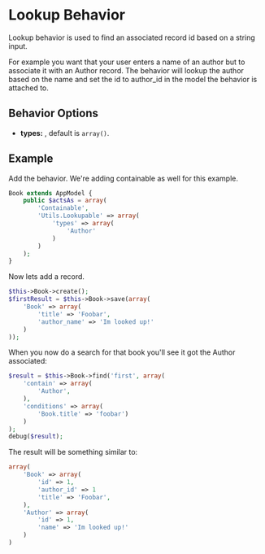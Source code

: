 Lookup Behavior
===============

Lookup behavior is used to find an associated record id based on a string input.

For example you want that your user enters a name of an author but to associate it with an Author record. The behavior will lookup the author based on the name and set the id to author_id in the model the behavior is attached to.

Behavior Options
----------------

* **types:** , default is ```array()```.

Example
-------

Add the behavior. We're adding containable as well for this example.

```php
Book extends AppModel {
	public $actsAs = array(
		'Containable',
		'Utils.Lookupable' => array(
			'types' => array(
				'Author'
			)
		)
	);
}
```

Now lets add a record.

```php
$this->Book->create();
$firstResult = $this->Book->save(array(
	'Book' => array(
		'title' => 'Foobar',
		'author_name' => 'Im looked up!'
	)
));
```

When you now do a search for that book you'll see it got the Author associated:

```php
$result = $this->Book->find('first', array(
	'contain' => array(
		'Author',
	),
	'conditions' => array(
		'Book.title' => 'foobar')
	)
);
debug($result);
```

The result will be something similar to:

```php
array(
	'Book' => array(
		'id' => 1,
		'author_id' => 1
		'title' => 'Foobar',
	),
	'Author' => array(
		'id' => 1,
		'name' => 'Im looked up!'
	)
)
```
